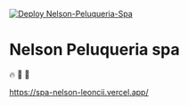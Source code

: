 [![Deploy Nelson-Peluqueria-Spa](https://github.com/leoncii/spa-nelson/actions/workflows/pipeline.yml/badge.svg)](https://github.com/leoncii/spa-nelson/actions/workflows/pipeline.yml)


# Nelson Peluqueria spa

🔥 👀 🧷

<https://spa-nelson-leoncii.vercel.app/>
